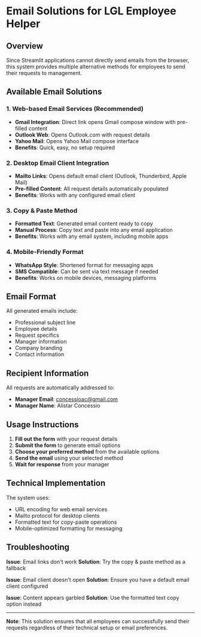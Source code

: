 # Email Solutions for LGL Employee Helper

## Overview

Since Streamlit applications cannot directly send emails from the browser, this system provides multiple alternative methods for employees to send their requests to management.

## Available Email Solutions

### 1. Web-based Email Services (Recommended)
- **Gmail Integration**: Direct link opens Gmail compose window with pre-filled content
- **Outlook Web**: Opens Outlook.com with request details
- **Yahoo Mail**: Opens Yahoo Mail compose interface
- **Benefits**: Quick, easy, no setup required

### 2. Desktop Email Client Integration
- **Mailto Links**: Opens default email client (Outlook, Thunderbird, Apple Mail)
- **Pre-filled Content**: All request details automatically populated
- **Benefits**: Works with any configured email client

### 3. Copy & Paste Method
- **Formatted Text**: Generated email content ready to copy
- **Manual Process**: Copy text and paste into any email application
- **Benefits**: Works with any email system, including mobile apps

### 4. Mobile-Friendly Format
- **WhatsApp Style**: Shortened format for messaging apps
- **SMS Compatible**: Can be sent via text message if needed
- **Benefits**: Works on mobile devices, messaging platforms

## Email Format

All generated emails include:
- Professional subject line
- Employee details
- Request specifics
- Manager information
- Company branding
- Contact information

## Recipient Information

All requests are automatically addressed to:
- **Manager Email**: concessioac@gmail.com
- **Manager Name**: Alistar Concessio

## Usage Instructions

1. **Fill out the form** with your request details
2. **Submit the form** to generate email options
3. **Choose your preferred method** from the available options
4. **Send the email** using your selected method
5. **Wait for response** from your manager

## Technical Implementation

The system uses:
- URL encoding for web email services
- Mailto protocol for desktop clients
- Formatted text for copy-paste operations
- Mobile-optimized formatting for messaging

## Troubleshooting

**Issue**: Email links don't work
**Solution**: Try the copy & paste method as a fallback

**Issue**: Email client doesn't open
**Solution**: Ensure you have a default email client configured

**Issue**: Content appears garbled
**Solution**: Use the formatted text copy option instead

---

**Note**: This solution ensures that all employees can successfully send their requests regardless of their technical setup or email preferences.